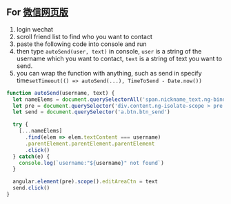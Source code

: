 ## For [微信网页版](https://wx.qq.com/)

1. login wechat
2. scroll friend list to find who you want to contact
3. paste the following code into console and run
4. then type `autoSend(user, text)` in console, `user` is a string of the username which you want to contact, `text` is a string of text you want to send.
5. you can wrap the function with anything, such as send in specify time`setTimeout(() => autoSend(...), TimeToSend - Date.now())`

```js
function autoSend(username, text) {
  let nameElems = document.querySelectorAll('span.nickname_text.ng-binding')
  let pre = document.querySelector('div.content.ng-isolate-scope > pre')
  let send = document.querySelector('a.btn.btn_send')

  try {
    [...nameElems]
      .find(elem => elem.textContent === username)
      .parentElement.parentElement.parentElement
      .click()
  } catch(e) {
    console.log(`username:"${username}" not found`)
  }

  angular.element(pre).scope().editAreaCtn = text
  send.click()
}
```
